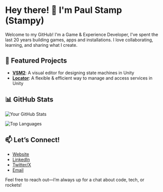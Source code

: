# Hey there! 👋 I'm Paul Stamp (Stampy)

Welcome to my GitHub! I'm a Game & Experience Developer, I've spent the last 20 years building games, apps and installations. I love collaborating, learning, and sharing what I create.

## 🌟 Featured Projects
- **[VSM2](https://github.com/PaulNonatomic/VisualStateMachineV2)**: A visual editor for designing state machines in Unity
- **[Locator](https://github.com/PaulNonatomic/ServiceLocator)**: A flexible & efficient way to manage and access services in Unity

## 📊 GitHub Stats
![Your GitHub Stats](https://github-readme-stats.vercel.app/api?username=PaulNonatomic&show_icons=true&theme=radical)

![Top Languages](https://github-readme-stats.vercel.app/api/top-langs/?username=PaulNonatomic&layout=compact&theme=radical)

## 📫 Let’s Connect!
- [Website](https://www.nonatomic.co.uk)
- [LinkedIn](https://www.linkedin.com/in/paulstamp/)
- [Twitter/X](https://x.com/paulstamp)
- [Email](mailto:paul@nonatomic.co.uk)

Feel free to reach out—I’m always up for a chat about code, tech, or rockets!
